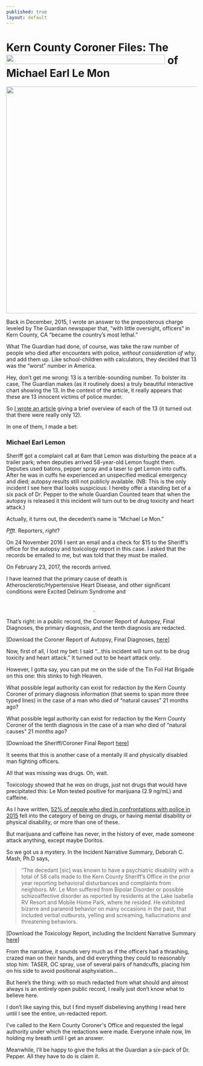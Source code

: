 ```yaml
---
published: true
layout: default
---
```

<h1>Kern County Coroner Files: The <img width="420px" height="25px" src="https://nselby.github.io/assets/img/redacted.png" /> of <br />Michael Earl Le Mon</h1>
<p><img class="left" width="600px" src="https://nselby.github.io/assets/img/cause_of_death_lemon.png" /></p>

Back in December, 2015, I wrote an answer to the preposterous charge leveled by The Guardian newspaper that, “with little oversight, officers” in Kern County, CA “became the country’s most lethal.” 

What The Guardian had done, of course, was take the raw number of people who died after encounters with police, <em>without consideration of why</em>, and add them up. Like school-children with calculators, they decided that 13 was the “worst” number in America. 

Hey, don’t get me wrong: 13 is a terrible-sounding number. To bolster its case, The Guardian makes (as it routinely does) a truly beautiful interactive chart showing the 13. In the context of the article, it really appears that these are 13 innocent victims of police murder.

So <a href="https://medium.com/@nselby/kern-county-s-murderous-raping-stabbing-criminals-and-the-lethal-cops-who-stand-between-you-fc15853abdb5#.c4gmicwkw" target="_blank">I wrote an article</a> giving a brief overview of each of the 13 (it turned out that there were really only 12). 

In one of them, I made a bet: 

<h3>Michael Earl Lemon</h3>
Sheriff got a complaint call at 6am that Lemon was disturbing the peace at a trailer park; when deputies arrived 58-year-old Lemon fought them. Deputies used batons, pepper spray and a taser to get Lemon into cuffs. After he was in cuffs he experienced an unspecified medical emergency and died; autopsy results still not publicly available. (NB: This is the only incident I see here that looks suspicious: I hereby offer a standing bet of a six pack of Dr. Pepper to the whole Guardian Counted team that when the autopsy is released it this incident will turn out to be drug toxicity and heart attack.)

Actually, it turns out, the decedent’s name is “Michael Le Mon.”

<em>Pfft</em>. Reporters, <em>right</em>?

On 24 November 2016 I sent an email and a check for $15 to the Sheriff’s office for the autopsy and toxicology report in this case. I asked that the records be emailed to me, but was told that they must be mailed. 

On February 23, 2017, the records arrived. 

I have learned that the primary cause of death is Atherosclerotic/Hypertensive Heart Disease, and other significant conditions were Excited Delirium Syndrome and <img width="300px" height="15px" src="https://nselby.github.io/assets/img/redacted.png" />  <img width="375px" height="15px" src="https://nselby.github.io/assets/img/redacted.png" /> <img width="230px" height="15px" src="https://nselby.github.io/assets/img/redacted.png" />.

That’s right: in a public record, the Coroner Report of Autopsy, Final Diagnoses, the primary diagnosis, and the tenth diagnosis are redacted. 

[Download the Coroner Report of Autopsy, Final Diagnoses, <a href="https://nselby.github.io/assets/img/michael_lemon_autopsy.pdf">here</a>]

Now, first of all, I lost my bet: I said “…this incident will turn out to be drug toxicity and heart attack.” It turned out to be heart attack only. 

However, I gotta say, you can put me on the side of the Tin Foil Hat Brigade on this one: this stinks to high Heaven. 

What possible legal authority can exist for redaction by the Kern County Coroner of primary diagnosis information (that seems to span more three typed lines) in the case of a man who died of “natural causes” 21 months ago? 

What possible legal authority can exist for redaction by the Kern County Coroner of the tenth diagnosis in the case of a man who died of “natural causes” 21 months ago? 

[Download the Sheriff/Coroner Final Report <a href="https://nselby.github.io/assets/img/final_report_lemon.pdf">here</a>]

It seems that this is another case of a mentally ill and physically disabled man fighting officers. 

All that was missing was drugs. Oh, wait. 

Toxicology showed that he <em>was</em> on drugs, just not drugs that would have precipitated this: Le Mon tested positive for marijuana (2.9 ng/mL) and caffeine. 

As I have written, <a href="https://www.washingtonpost.com/news/the-watch/wp/2016/06/20/guest-post-the-low-hanging-fruit-of-police-reform/" target="_blank">52% of people who died in confrontations with police in 2015</a> fell into the category of being on drugs, or having mental disability or physical disability, or more than one of these. 

But marijuana and caffeine has never, in the history of ever, made someone attack anything, except maybe Doritos. 

So we got us a <em>mys</em>tery. In the Incident Narrative Summary, Deborah C. Mash, Ph.D says, 

<blockquote>“The decedant [sic] was known to have a psychiatric disability with a total of 58 calls made to the Kern County Sheriff’s Office in the prior year reporting behavioral disturbances and complaints from neighbors. Mr. Le Mon suffered from Bipolar Disorder or possible schizoaffective disorder as reported by residents at the Lake Isabella RV Resort and Mobile Home Park, where he resided. He exhibited bizarre and paranoid behavior on many occasions in the past, that included verbal outbursts, yelling and screaming, hallucinations and threatening behaviors. </blockquote>

[Download the Toxicology Report, including the Incident Narrative Summary <a href="https://nselby.github.io/assets/img/michael_lemon_toxicology.pdf">here</a>]


From the narrative, it sounds very much as if the officers had a thrashing, crazed man on their hands, and did everything they could to reasonably stop him: TASER, OC spray, use of several pairs of handcuffs, placing him on his side to avoid positional asphyxiation…

But here’s the thing: with so much redacted from what should and almost always is an entirely open public record, I really just don’t know what to believe here. 

I don’t like saying this, but I find myself disbelieving anything I read here until I see the entire, un-redacted report. 

I've called to the Kern County Coroner's Office and requested the legal authority under which the redactions were made. Everyone inhale now, Im holding my breath until I get an answer.  

Meanwhile, I’ll be happy to give the folks at the Guardian a six-pack of Dr. Pepper. All they have to do is claim it.  

 <br /> 



